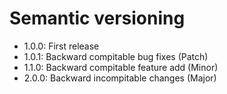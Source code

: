 # Semantic versioning

- 1.0.0: First release
- 1.0.1: Backward compitable bug fixes (Patch)
- 1.1.0: Backward compitable feature add (Minor)
- 2.0.0: Backward incompitable changes (Major)